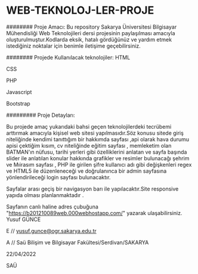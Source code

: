 # WEB-TEKNOLOJ-LER-PROJE
########
Proje Amacı:
Bu repository Sakarya Üniversitesi Bilgisayar Mühendisliği Web Teknolojileri dersi projesinin paylaşılması amacıyla oluşturulmuştur.Kodlarda eksik, hatalı gördüğünüz ve yardım etmek istediğiniz noktalar için benimle iletişime geçebilirsiniz.

########
Projede Kullanılacak teknolojiler:
HTML

CSS

PHP

Javascript

Bootstrap

#########
Proje Detayları:

  Bu projede amaç yukarıdaki bahsi geçen teknolojilerdeki tecrübemi arttırmak amacıyla kişisel web sitesi yapılmasıdır.Söz konusu sitede giriş niteliğinde kendimi tanıttığım bir hakkımda sayfası ,api olarak hava durumu apisi çektiğim kısım, cv niteliğinde eğitim sayfası , memleketim olan BATMAN'ın nüfusu, tarihi yerleri gibi özelliklerini anlatan ve sayfa başında slider ile anlatılan konular hakkında grafikler ve resimler bulunacağı şehrim ve Mıirasım sayfası , PHP ile girilen şifre kullanıcı adı gibi değişkenleri regex ve HTML5 ile düzenleneceği ve  doğrulanınca bir admin sayfasına yönlendirileceği login sayfası bulunacaktır.
  

Sayfalar arası geçiş bir navigasyon barı ile yapılacaktır.Site responsive yapıda olması planlanmaktadır .


Sayfanın canlı haline adres çubuğuna "https://b201210089web.000webhostapp.com/" yazarak ulaşabilirsiniz.
Yusuf GÜNCE


E // yusuf.gunce@ogr.sakarya.edu.tr


A // Saü Bilişim ve Bilgisayar Fakültesi/Serdivan/SAKARYA


22/04/2022


SAÜ
